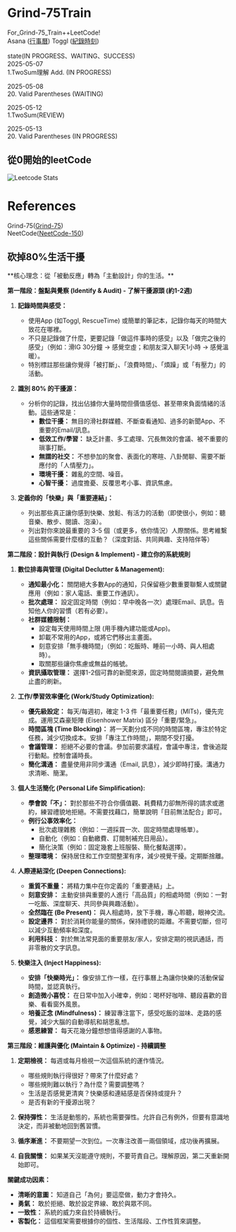 # Grind-75Train
For_Grind-75_Train++LeetCode!<br>
Asana ([行事曆](https://app.asana.com/1/))
Toggl ([紀錄時刻](https://toggl.com/))

state(IN PROGRESS、WAITING、SUCCESS)<br>
2025-05-07<br>
1.TwoSum理解 Add. (IN PROGRESS)<p>
2025-05-08<br>
20. Valid Parentheses (WAITING)<p>
2025-05-12<br>
1.TwoSum(REVIEW)<p>
2025-05-13<br>
20. Valid Parentheses (IN PROGRESS)<p>



<h2>從0開始的leetCode</h3>

![Leetcode Stats](https://leetcard.jacoblin.cool/kurrxr?ext=activity)


# References
Grind-75([Grind-75](https://www.techinterviewhandbook.org/grind75/))<br>
NeetCode([NeetCode-150](https://neetcode.io/practice?tab=neetcode150))
<h2>砍掉80%生活干擾</h2>
**核心理念：從「被動反應」轉為「主動設計」你的生活。**

**第一階段：盤點與覺察 (Identify & Audit) - 了解干擾源頭 (約1-2週)**

1.  **記錄時間與感受：**
    *   使用App (如Toggl, RescueTime) 或簡單的筆記本，記錄你每天的時間大致花在哪裡。
    *   不只是記錄做了什麼，更要記錄「做這件事時的感受」以及「做完之後的感受」（例如：滑IG 30分鐘 -> 感覺空虛；和朋友深入聊天1小時 -> 感覺溫暖）。
    *   特別標註那些讓你覺得「被打斷」、「浪費時間」、「煩躁」或「有壓力」的活動。

2.  **識別 80% 的干擾源：**
    *   分析你的記錄，找出佔據你大量時間但價值感低、甚至帶來負面情緒的活動。這些通常是：
        *   **數位干擾：** 無目的滑社群媒體、不斷查看通知、過多的新聞App、不重要的Email/訊息。
        *   **低效工作/學習：** 缺乏計畫、多工處理、冗長無效的會議、被不重要的瑣事打斷。
        *   **無謂的社交：** 不想參加的聚會、表面化的寒暄、八卦閒聊、需要不斷應付的「人情壓力」。
        *   **環境干擾：** 雜亂的空間、噪音。
        *   **心智干擾：** 過度擔憂、反覆思考小事、資訊焦慮。

3.  **定義你的「快樂」與「重要連結」：**
    *   列出那些真正讓你感到快樂、放鬆、有活力的活動（即使很小，例如：聽音樂、散步、閱讀、泡澡）。
    *   列出對你來說最重要的 3-5 個（或更多，依你情況）人際關係。思考維繫這些關係需要什麼樣的互動？（深度對話、共同興趣、支持陪伴等）

**第二階段：設計與執行 (Design & Implement) - 建立你的系統規則**

1.  **數位排毒與管理 (Digital Declutter & Management):**
    *   **通知最小化：** 關閉絕大多數App的通知，只保留極少數重要聯繫人或關鍵應用（例如：家人電話、重要工作通訊）。
    *   **批次處理：** 設定固定時間（例如：早中晚各一次）處理Email、訊息。告知他人你的習慣（若有必要）。
    *   **社群媒體限制：**
        *   設定每天使用時間上限 (用手機內建功能或App)。
        *   卸載不常用的App，或將它們移出主畫面。
        *   刻意安排「無手機時間」（例如：吃飯時、睡前一小時、與人相處時）。
        *   取關那些讓你焦慮或無益的帳號。
    *   **資訊攝取管理：** 選擇1-2個可靠的新聞來源，固定時間閱讀摘要，避免無止盡的刷新。

2.  **工作/學習效率優化 (Work/Study Optimization):**
    *   **優先級設定：** 每天/每週初，確定 1-3 件「最重要任務」(MITs)，優先完成。運用艾森豪矩陣 (Eisenhower Matrix) 區分「重要/緊急」。
    *   **時間區塊 (Time Blocking)：** 將一天劃分成不同的時間區塊，專注於特定任務，減少切換成本。安排「專注工作時間」，期間不受打擾。
    *   **會議管理：** 拒絕不必要的會議。參加前要求議程，會議中專注，會後追蹤行動點。控制會議時長。
    *   **簡化溝通：** 盡量使用非同步溝通（Email, 訊息），減少即時打擾。溝通力求清晰、簡潔。

3.  **個人生活簡化 (Personal Life Simplification):**
    *   **學會說「不」：** 對於那些不符合你價值觀、耗費精力卻無所得的請求或邀約，練習禮貌地拒絕。不需要找藉口，簡單說明「目前無法配合」即可。
    *   **例行公事效率化：**
        *   批次處理雜務（例如：一週採買一次、固定時間處理帳單）。
        *   自動化（例如：自動繳費、訂閱制補充日用品）。
        *   簡化決策（例如：固定幾套上班服裝、簡化餐點選擇）。
    *   **整理環境：** 保持居住和工作空間整潔有序，減少視覺干擾。定期斷捨離。

4.  **人際連結深化 (Deepen Connections):**
    *   **重質不重量：** 將精力集中在你定義的「重要連結」上。
    *   **刻意安排：** 主動安排與重要的人進行「高品質」的相處時間（例如：一對一吃飯、深度聊天、共同參與興趣活動）。
    *   **全然臨在 (Be Present)：** 與人相處時，放下手機，專心聆聽，眼神交流。
    *   **設定邊界：** 對於消耗你能量的關係，保持禮貌的距離。不需要切斷，但可以減少互動頻率和深度。
    *   **利用科技：** 對於無法常見面的重要朋友/家人，安排定期的視訊通話，而非零散的文字訊息。

5.  **快樂注入 (Inject Happiness):**
    *   **安排「快樂時光」：** 像安排工作一樣，在行事曆上為讓你快樂的活動保留時間，並認真執行。
    *   **創造微小喜悅：** 在日常中加入小確幸，例如：喝杯好咖啡、聽段喜歡的音樂、看看窗外風景。
    *   **培養正念 (Mindfulness)：** 練習專注當下，感受吃飯的滋味、走路的感覺，減少大腦的自動導航和胡思亂想。
    *   **感恩練習：** 每天花幾分鐘想想值得感謝的人事物。

**第三階段：維護與優化 (Maintain & Optimize) - 持續調整**

1.  **定期檢視：** 每週或每月檢視一次這個系統的運作情況。
    *   哪些規則執行得很好？帶來了什麼好處？
    *   哪些規則難以執行？為什麼？需要調整嗎？
    *   生活是否感覺更清爽？快樂感和連結感是否保持或提升？
    *   是否有新的干擾源出現？

2.  **保持彈性：** 生活是動態的，系統也需要彈性。允許自己有例外，但要有意識地決定，而非被動地回到舊習慣。
3.  **循序漸進：** 不要期望一次到位。一次專注改善一兩個領域，成功後再擴展。
4.  **自我關懷：** 如果某天沒能遵守規則，不要苛責自己。理解原因，第二天重新開始即可。

**關鍵成功因素：**

*   **清晰的意圖：** 知道自己「為何」要這麼做，動力才會持久。
*   **勇氣：** 敢於拒絕、敢於設定界線、敢於與眾不同。
*   **一致性：** 系統的威力來自於持續執行。
*   **客製化：** 這個框架需要根據你的個性、生活階段、工作性質來調整。

